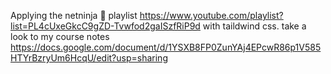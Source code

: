 Applying the netninja 👤 playlist https://www.youtube.com/playlist?list=PL4cUxeGkcC9gZD-Tvwfod2gaISzfRiP9d with taildwind css.
take a look to my course notes https://docs.google.com/document/d/1YSXB8FP0ZunYAj4EPcwR86p1V585HTYrBzryUm6HcqU/edit?usp=sharing
